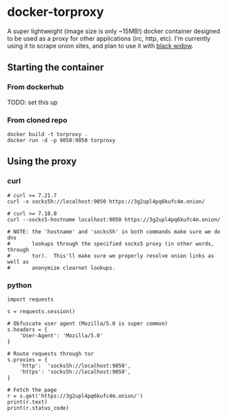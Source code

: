 # docker-torproxy
A super lightweight (image size is only ~15MB!) docker container designed to
be used as a proxy for other applications (irc, http, etc).  I'm currently
using it to scrape onion sites, and plan to use it with [black widow][1].

## Starting the container

### From dockerhub
TODO: set this up

### From cloned repo
```
docker build -t torproxy .
docker run -d -p 9050:9050 torproxy
```

## Using the proxy

### curl
```
# curl >= 7.21.7
curl -x socks5h://localhost:9050 https://3g2upl4pq6kufc4m.onion/

# curl >= 7.18.0
curl --socks5-hostname localhost:9050 https://3g2upl4pq6kufc4m.onion/

# NOTE: the 'hostname' and 'socks5h' in both commands make sure we do dns
#       lookups through the specified socks5 proxy (in other words, through
#       tor).  This'll make sure we properly resolve onion links as well as
#       anonymize clearnet lookups.
```

### python
```
import requests

s = requests.session()

# Obfuscate user agent (Mozilla/5.0 is super common)
s.headers = {
    'User-Agent': 'Mozilla/5.0'
}

# Route requests through tor
s.proxies = {
    'http':  'socks5h://localhost:9050',
    'https': 'socks5h://localhost:9050',
}

# Fetch the page
r = s.get('https://3g2upl4pq6kufc4m.onion/')
print(r.text)
print(r.status_code)
```

[1]: https://github.com/nyxxxie/blackwidow
